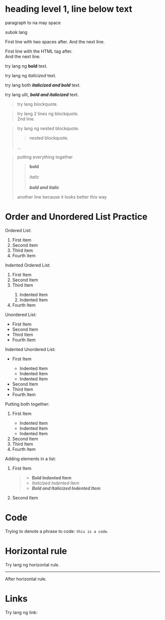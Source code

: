 <h1>heading level 1, line below text</h1>

<p>paragraph to na may space <p\>

<p>subok lang<p\>

<p>First line with two spaces after.  
And the next line.<p\>

<p>First line with the HTML tag after.<br>
And the next line.<p>

<p>try lang ng <strong>bold</strong> text. <p\>

<p>try lang ng <em>italicized</em> text. <p\>

<p>try lang both <em><strong>italicized and bold</strong></em> text. <p\>

<p>try lang ulit, <strong><em>bold and italicized</strong></em> text. <p\>

<blockquote>
    <p>try lang blockquote.<p\>
</blockquote>

<blockquote>
    <p>try lang 2 lines ng blockquote.<br>
    2nd line.<p\>
</blockquote>

<blockquote>
    <p>try lang ng nested blockquote.<p\>
    <blockquote>
        <p>nested blockquote.<p\>
    </blockquote>
    <p>...<p\>
</blockquote>

<blockquote>
    <p>putting everything together</p>
    <blockquote>
        <p><strong>bold</strong><br>
        <br>
        <em>italic</em><br>
        <br>
        <em><strong>bold and italic</strong></em></p>
    </blockquote>
    <p>another line because it looks better this way
</blockquote>

<h1>Order and Unordered List Practice</h1>

<p>Ordered List:
<ol>
    <li>First item</li>
    <li>Second item</li>
    <li>Third item</li>
    <li>Fourth item</li>
</ol>
</p>

<p>Indented Ordered List:
<ol>
    <li>First Item</li>
    <li>Second Item</li>
    <li>Third Item</li>
    <ol>
        <li>Indented Item</li>
        <li>Indented Item</li>
    </ol>
    <li>Fourth Item</li>
</ol>
</p>

<p>Unordered List:
<ul>
    <li>First Item</li>
    <li>Second Item</li>
    <li>Third Item</li>
    <li>Fourth Item</li>
</ul>
</p>

<p>Indented Unordered List:
<ul>
    <li>First Item</li>
    <ul>
        <li>Indented Item</li>
        <li>Indented Item</li>
        <li>Indented Item</li>
    </ul>
    <li>Second Item</li>
    <li>Third Item</li>
    <li>Fourth Item</li>
</ul>
</p>

<p>Putting both together:
<ol>
    <li>First Item</li>
    <ul>
        <li>Indented Item</li>
        <li>Indented Item</li>
        <li>Indented Item</li>
    </ul>
    <li>Second Item</li>
    <li>Third Item</li>
    <li>Fourth Item</li>
</ol>
</p>

<p>Adding elements in a list:
<ol>
    <li>First Item</li>
    <blockquote><ul>
        <li><strong>Bold Indented Item</strong></li>
        <li><em>Italicized Indented Item</em></li>
        <li><strong><em>Bold and Italicized Indented Item</strong></em></li>
    </ul></blockquote>
    <li>Second Item</li>
</ol>

<h1>Code</h1>

<p>Trying to denote a phrase to code: <code>this is a code</code>.</p>

<h1>Horizontal rule</h1>

<p>Try lang ng horizontal rule.
<hr>
After horizontal rule.</p>

<h1>Links</h1>

<p>Try lang ng link: <code><https://www.markdownguide.org/basic-syntax/#code-blocks><code></p>